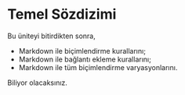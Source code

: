 # Temel Sözdizimi

Bu üniteyi bitirdikten sonra,

* Markdown ile biçimlendirme kurallarını;
* Markdown ile bağlantı ekleme kurallarını;
* Markdown ile tüm biçimlendirme varyasyonlarını.

Biliyor olacaksınız.